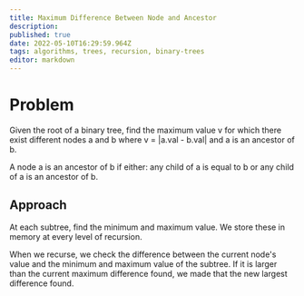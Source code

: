 ```yaml
---
title: Maximum Difference Between Node and Ancestor
description: 
published: true
date: 2022-05-10T16:29:59.964Z
tags: algorithms, trees, recursion, binary-trees
editor: markdown
---
```


# Problem
Given the root of a binary tree, find the maximum value v for which there exist different nodes a and b where v = |a.val - b.val| and a is an ancestor of b.

A node a is an ancestor of b if either: any child of a is equal to b or any child of a is an ancestor of b.

## Approach
At each subtree, find the minimum and maximum value. We store these in memory at every level of recursion. 

When we recurse, we check the difference between the current node's value and the minimum and maximum value of the subtree. If it is larger than the current maximum difference found, we made that the new largest difference found. 